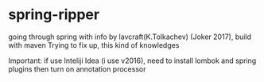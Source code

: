 # spring-ripper
going through spring with info by lavcraft(K.Tolkachev) (Joker 2017),
build with maven 
Trying to fix up, this kind of knowledges

Important: if use Inteliji Idea (i use v2016), need to install lombok and spring plugins
 	   then turn on annotation processor
